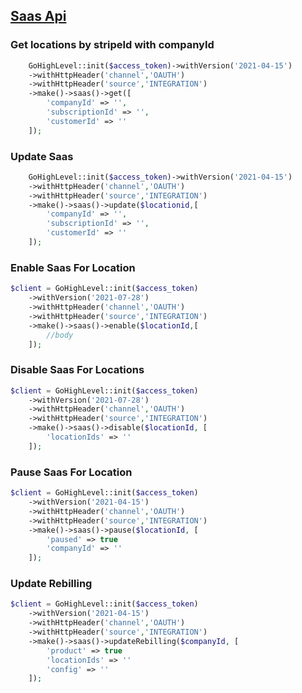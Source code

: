 ## [Saas Api](https://highlevel.stoplight.io/docs/integrations/5e0404456de81-saa-s-api)


### Get locations by stripeId with companyId

```php
    GoHighLevel::init($access_token)->withVersion('2021-04-15')
    ->withHttpHeader('channel','OAUTH')
    ->withHttpHeader('source','INTEGRATION')
    ->make()->saas()->get([
        'companyId' => '',
        'subscriptionId' => '',
        'customerId' => ''
    ]);

```
### Update Saas

```php
    GoHighLevel::init($access_token)->withVersion('2021-04-15')
    ->withHttpHeader('channel','OAUTH')
    ->withHttpHeader('source','INTEGRATION')
    ->make()->saas()->update($locationid,[
        'companyId' => '',
        'subscriptionId' => '',
        'customerId' => ''
    ]);

```
### Enable Saas For Location
```php
$client = GoHighLevel::init($access_token)
    ->withVersion('2021-07-28')
    ->withHttpHeader('channel','OAUTH')
    ->withHttpHeader('source','INTEGRATION')
    ->make()->saas()->enable($locationId,[
        //body
    ]);
```
### Disable Saas For Locations
```php
$client = GoHighLevel::init($access_token)
    ->withVersion('2021-07-28')
    ->withHttpHeader('channel','OAUTH')
    ->withHttpHeader('source','INTEGRATION')
    ->make()->saas()->disable($locationId, [
        'locationIds' => ''
    ]);
```
### Pause Saas For Location
```php
$client = GoHighLevel::init($access_token)
    ->withVersion('2021-04-15')
    ->withHttpHeader('channel','OAUTH')
    ->withHttpHeader('source','INTEGRATION')
    ->make()->saas()->pause($locationId, [
        'paused' => true
        'companyId' => ''
    ]);
```
### Update Rebilling
```php
$client = GoHighLevel::init($access_token)
    ->withVersion('2021-04-15')
    ->withHttpHeader('channel','OAUTH')
    ->withHttpHeader('source','INTEGRATION')
    ->make()->saas()->updateRebilling($companyId, [
        'product' => true
        'locationIds' => ''
        'config' => ''
    ]);
```
